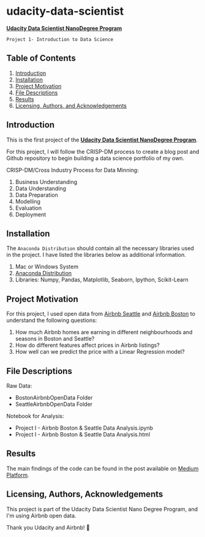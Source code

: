 # udacity-data-scientist
[**Udacity Data Scientist NanoDegree Program**](https://www.udacity.com/course/data-scientist-nanodegree--nd025)

`Project 1- Introduction to Data Science`
## Table of Contents

1. [Introduction](#introduction)
2. [Installation](#installation)
3. [Project Motivation](#motivation)
4. [File Descriptions](#files)
5. [Results](#results)
6. [Licensing, Authors, and Acknowledgements](#licensing)

## Introduction <a name="introduction"></a>
This is the first project of the [**Udacity Data Scientist NanoDegree Program**](https://www.udacity.com/course/data-scientist-nanodegree--nd025).

For this project, I will follow the CRISP-DM process to create a blog post and Github repository to begin building a data science portfolio of my own. 

CRISP-DM/Cross Industry Process for Data Minning:
1. Business Understanding
2. Data Understanding
3. Data Preparation
4. Modelling
5. Evaluation
6. Deployment

## Installation <a name="installation"></a>
The `Anaconda Distribution` should contain all the necessary libraries used in the project. I have listed the libraries below as additional information.

1. Mac or Windows System
2. [Anaconda Distribution](https://docs.anaconda.com/free/anaconda/index.html)
3. Libraries:
Numpy, Pandas, Matplotlib, Seaborn, Ipython, Scikit-Learn

## Project Motivation <a name="motivation"></a>
For this project, I used open data from [Airbnb Seattle](https://www.kaggle.com/datasets/airbnb/seattle) and [Airbnb Boston](https://www.kaggle.com/airbnb/boston) to understand the following questions: 

1. How much Airbnb homes are earning in different neighbourhoods and seasons in Boston and Seattle?
2. How do different features affect prices in Airbnb listings?
3. How well can we predict the price with a Linear Regression model?

## File Descriptions <a name="files"></a>
Raw Data:
-  BostonAirbnbOpenData Folder
- SeattleAirbnbOpenData Folder

Notebook for Analysis:
- Project I - Airbnb Boston & Seattle Data Analysis.ipynb
- Project I - Airbnb Boston & Seattle Data Analysis.html

## Results<a name="results"></a>
The main findings of the code can be found in the post available on [Medium Platform](https://medium.com/@nanlii/hows-airbnb-doing-in-boston-and-seattle-33dab6e875df).

## Licensing, Authors, Acknowledgements<a name="licensing"></a>
This project is part of the Udacity Data Scientist Nano Degree Program, and I'm using Airbnb open data. 

Thank you Udacity and Airbnb! :love_you_gesture:
